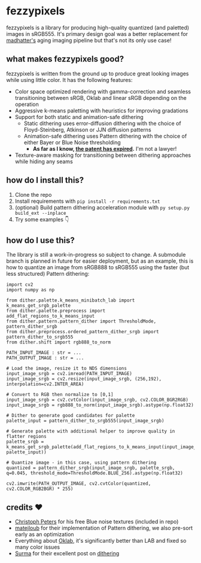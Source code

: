 ﻿# fezzypixels

fezzypixels is a library for producing high-quality quantized (and paletted) images in sRGB555. It's primary design goal was a better replacement for [madhatter's](https://www.github.com/bullbin/madhatter) aging imaging pipeline but that's not its only use case!

## what makes fezzypixels good?

fezzypixels is written from the ground up to produce great looking images while using little color. It has the following features:

- Color space optimized rendering with gamma-correction and seamless transitioning between sRGB, Oklab and linear sRGB depending on the operation
- Aggressive k-means paletting with heuristics for improving gradations
- Support for both static and animation-safe dithering
	- Static dithering uses error-diffusion dithering with the choice of Floyd-Steinberg, Atkinson or JJN diffusion patterns
	- Animation-safe dithering uses Pattern dithering with the choice of either Bayer or Blue Noise thresholding
		- **As far as I know, [the patent has expired](https://patents.google.com/patent/US6606166B1).** I'm not a lawyer!
- Texture-aware masking for transitioning between dithering approaches while hiding any seams

## how do I install this?

 1. Clone the repo
 2. Install requirements with `pip install -r requirements.txt`
 3. (optional) Build pattern dithering acceleration module with `py setup.py build_ext --inplace`
 4. Try some examples 👇

## how do I use this?

The library is still a work-in-progress so subject to change. A submodule branch is planned in future for easier deployment, but as an example, this is how to quantize an image from sRGB888 to sRGB555 using the faster (but less structured) Pattern dithering:

```
import cv2
import numpy as np

from dither.palette.k_means_minibatch_lab import k_means_get_srgb_palette
from dither.palette.preprocess import add_flat_regions_to_k_means_input
from dither.pattern.pattern_dither import ThresholdMode, pattern_dither_srgb
from dither.preprocess.ordered_pattern_dither_srgb import pattern_dither_to_srgb555
from dither.shift import rgb888_to_norm

PATH_INPUT_IMAGE : str = ...
PATH_OUTPUT_IMAGE : str = ...

# Load the image, resize it to NDS dimensions
input_image_srgb = cv2.imread(PATH_INPUT_IMAGE)
input_image_srgb = cv2.resize(input_image_srgb, (256,192), interpolation=cv2.INTER_AREA)

# Convert to RGB then normalize to [0,1]
input_image_srgb = cv2.cvtColor(input_image_srgb, cv2.COLOR_BGR2RGB)
input_image_srgb = rgb888_to_norm(input_image_srgb).astype(np.float32)

# Dither to generate good candidates for palette
palette_input = pattern_dither_to_srgb555(input_image_srgb)

# Generate palette with additional helper to improve quality in flatter regions
palette_srgb = k_means_get_srgb_palette(add_flat_regions_to_k_means_input(input_image_srgb, palette_input))

# Quantize image - in this case, using pattern dithering
quantized = pattern_dither_srgb(input_image_srgb, palette_srgb, q=0.045, threshold_mode=ThresholdMode.BLUE_256).astype(np.float32)

cv2.imwrite(PATH_OUTPUT_IMAGE, cv2.cvtColor(quantized, cv2.COLOR_RGB2BGR) * 255)
```

## credits ❤️

- [Christoph Peters](https://momentsingraphics.de/BlueNoise.html) for his free Blue noise textures (included in repo)
- [matejloub](https://www.shadertoy.com/view/dlcGzN) for their implementation of Pattern dithering, we also pre-sort early as an optimization
- Everything about [Oklab](https://bottosson.github.io/posts/oklab/), it's significantly better than LAB and fixed so many color issues
- [Surma](https://surma.dev/) for their excellent post on [dithering](https://surma.dev/things/ditherpunk/)
